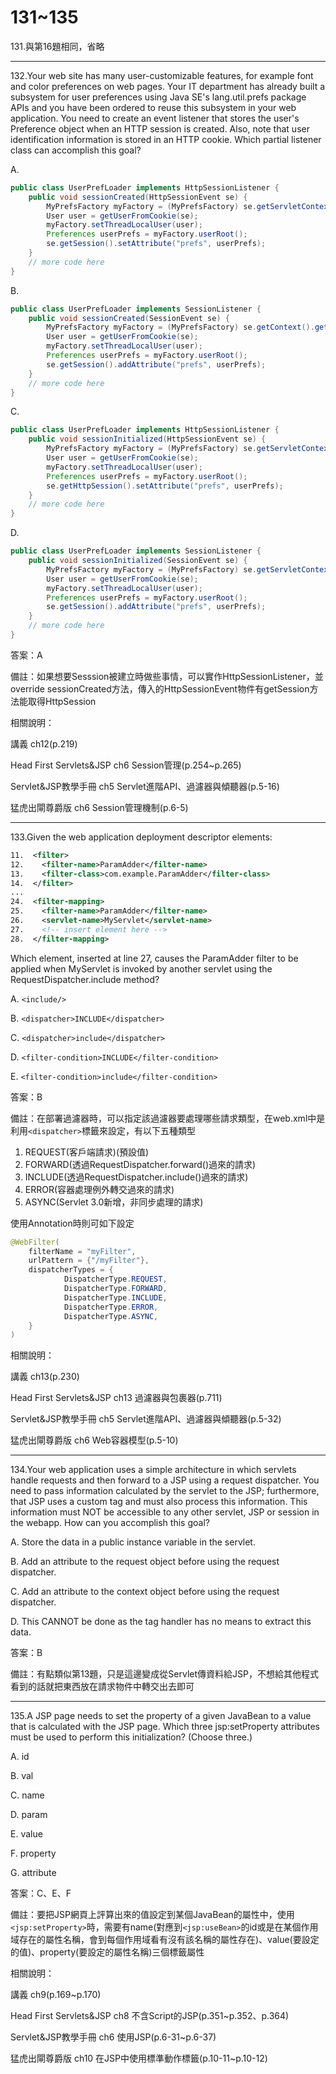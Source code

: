 131~135
========================

131.與第16題相同，省略

---
132.Your web site has many user-customizable features, for example font and color preferences on web pages. Your IT department has already built a subsystem for user preferences using Java SE's lang.util.prefs package APIs and you have been ordered to reuse this subsystem in your web application. You need to create an event listener that stores the user's Preference object when an HTTP session is created. Also, note that user identification information is stored in an HTTP cookie. 
Which partial listener class can accomplish this goal?

A.   

```java
public class UserPrefLoader implements HttpSessionListener {
	public void sessionCreated(HttpSessionEvent se) { 
		MyPrefsFactory myFactory = (MyPrefsFactory) se.getServletContext().getAttribute("myPrefsFactory"); 
		User user = getUserFromCookie(se);
		myFactory.setThreadLocalUser(user); 
		Preferences userPrefs = myFactory.userRoot();
		se.getSession().setAttribute("prefs", userPrefs); 
	} 
	// more code here 
} 
```

B.   

```java
public class UserPrefLoader implements SessionListener {
	public void sessionCreated(SessionEvent se) { 
		MyPrefsFactory myFactory = (MyPrefsFactory) se.getContext().getAttribute("myPrefsFactory"); 
		User user = getUserFromCookie(se);
		myFactory.setThreadLocalUser(user); 
		Preferences userPrefs = myFactory.userRoot();
		se.getSession().addAttribute("prefs", userPrefs); 
	} 
	// more code here 
} 
```

C.   

```java
public class UserPrefLoader implements HttpSessionListener {
	public void sessionInitialized(HttpSessionEvent se) {
		MyPrefsFactory myFactory = (MyPrefsFactory) se.getServletContext().getAttribute("myPrefsFactory"); 
		User user = getUserFromCookie(se); 
		myFactory.setThreadLocalUser(user); 
		Preferences userPrefs = myFactory.userRoot(); 
		se.getHttpSession().setAttribute("prefs", userPrefs); 
	} 
	// more code here 
} 
```

D.   

```java
public class UserPrefLoader implements SessionListener { 
	public void sessionInitialized(SessionEvent se) { 
		MyPrefsFactory myFactory = (MyPrefsFactory) se.getServletContext().getAttribute("myPrefsFactory"); 
		User user = getUserFromCookie(se); 
		myFactory.setThreadLocalUser(user); 
		Preferences userPrefs = myFactory.userRoot(); 
		se.getSession().addAttribute("prefs", userPrefs);
	} 
	// more code here 
}
```

答案：A

備註：如果想要Sesssion被建立時做些事情，可以實作HttpSessionListener，並override sessionCreated方法，傳入的HttpSessionEvent物件有getSession方法能取得HttpSession

相關說明：

講義 ch12(p.219)

Head First Servlets&JSP ch6 Session管理(p.254~p.265)

Servlet&JSP教學手冊 ch5 Servlet進階API、過濾器與傾聽器(p.5-16)

猛虎出閘尊爵版 ch6 Session管理機制(p.6-5)


---
133.Given the web application deployment descriptor elements: 

```xml
11.  <filter> 
12.    <filter-name>ParamAdder</filter-name> 
13.    <filter-class>com.example.ParamAdder</filter-class> 
14.  </filter> 
... 
24.  <filter-mapping> 
25.    <filter-name>ParamAdder</filter-name> 
26.    <servlet-name>MyServlet</servlet-name> 
27.    <!-- insert element here --> 
28.  </filter-mapping> 
```

Which element, inserted at line 27, causes the ParamAdder filter to be applied when MyServlet is invoked by another servlet using the RequestDispatcher.include method?

A.   `<include/> `

B.   `<dispatcher>INCLUDE</dispatcher>` 

C.   `<dispatcher>include</dispatcher>` 

D.   `<filter-condition>INCLUDE</filter-condition>` 

E.   `<filter-condition>include</filter-condition>`

答案：B

備註：在部署過濾器時，可以指定該過濾器要處理哪些請求類型，在web.xml中是利用`<dispatcher>`標籤來設定，有以下五種類型

1. REQUEST(客戶端請求)(預設值)
2. FORWARD(透過RequestDispatcher.forward()過來的請求)
3. INCLUDE(透過RequestDispatcher.include()過來的請求)
4. ERROR(容器處理例外轉交過來的請求)
5. ASYNC(Servlet 3.0新增，非同步處理的請求)

使用Annotation時則可如下設定

```java
@WebFilter(
	filterName = "myFilter",
	urlPattern = {"/myFilter"},
	dispatcherTypes = {
			DispatcherType.REQUEST,
			DispatcherType.FORWARD,
			DispatcherType.INCLUDE,
			DispatcherType.ERROR,
			DispatcherType.ASYNC,
	}
)
```

相關說明：

講義 ch13(p.230)

Head First Servlets&JSP ch13 過濾器與包裹器(p.711)

Servlet&JSP教學手冊 ch5 Servlet進階API、過濾器與傾聽器(p.5-32)

猛虎出閘尊爵版 ch6 Web容器模型(p.5-10)


---
134.Your web application uses a simple architecture in which servlets handle requests and then forward to a JSP using a request dispatcher. You need to pass information calculated by the servlet to the JSP; furthermore, that JSP uses a custom tag and must also process this information. This information must NOT be accessible to any other servlet, JSP or session in the webapp. How can you accomplish this goal?

A.   Store the data in a public instance variable in the servlet. 

B.   Add an attribute to the request object before using the request dispatcher. 

C.   Add an attribute to the context object before using the request dispatcher. 

D.   This CANNOT be done as the tag handler has no means to extract this data.

答案：B

備註：有點類似第13題，只是這邊變成從Servlet傳資料給JSP，不想給其他程式看到的話就把東西放在請求物件中轉交出去即可

---
135.A JSP page needs to set the property of a given JavaBean to a value that is calculated with the JSP page. Which three jsp:setProperty attributes must be used to perform this initialization? (Choose three.)

A.   id 

B.   val 

C.   name 

D.   param 

E.   value 

F.   property 

G.   attribute

答案：C、E、F

備註：要把JSP網頁上評算出來的值設定到某個JavaBean的屬性中，使用`<jsp:setProperty>`時，需要有name(對應到`<jsp:useBean>`的id或是在某個作用域存在的屬性名稱，會到每個作用域看有沒有該名稱的屬性存在)、value(要設定的值)、property(要設定的屬性名稱)三個標籤屬性

相關說明：

講義 ch9(p.169~p.170)

Head First Servlets&JSP ch8 不含Script的JSP(p.351~p.352、p.364)

Servlet&JSP教學手冊 ch6 使用JSP(p.6-31~p.6-37)

猛虎出閘尊爵版 ch10 在JSP中使用標準動作標籤(p.10-11~p.10-12)